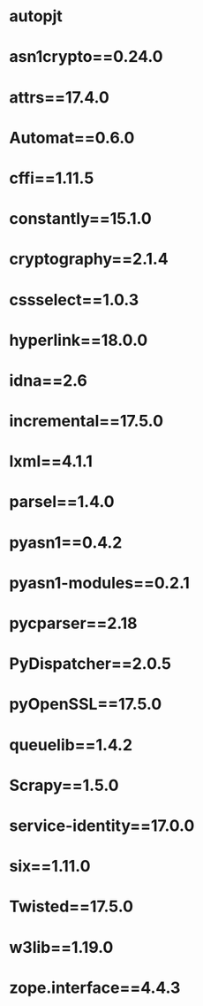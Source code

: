 # autopjt
# asn1crypto==0.24.0
# attrs==17.4.0
# Automat==0.6.0
# cffi==1.11.5
# constantly==15.1.0
# cryptography==2.1.4
# cssselect==1.0.3
# hyperlink==18.0.0
# idna==2.6
# incremental==17.5.0
# lxml==4.1.1
# parsel==1.4.0
# pyasn1==0.4.2
# pyasn1-modules==0.2.1
# pycparser==2.18
# PyDispatcher==2.0.5
# pyOpenSSL==17.5.0
# queuelib==1.4.2
# Scrapy==1.5.0
# service-identity==17.0.0
# six==1.11.0
# Twisted==17.5.0
# w3lib==1.19.0
# zope.interface==4.4.3